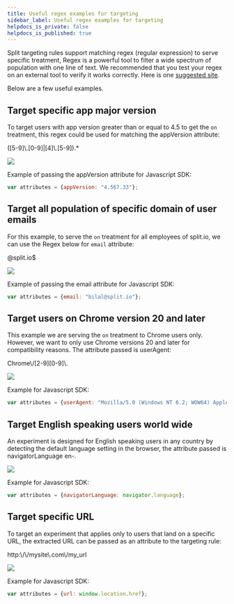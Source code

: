 ```yaml
---
title: Useful regex examples for targeting
sidebar_label: Useful regex examples for targeting
helpdocs_is_private: false
helpdocs_is_published: true
---
```


<p>
  <button hidden style={{borderRadius:'8px', border:'1px', fontFamily:'Courier New', fontWeight:'800', textAlign:'left'}}> help.split.io link: https://help.split.io/hc/en-us/articles/360026231292-Useful-Regex-Examples-for-Targeting <br /> ✘ images still hosted on help.split.io </button>
</p>

Split targeting rules support matching regex (regular expression) to serve specific treatment, Regex is a powerful tool to filter a wide spectrum of population with one line of text. We recommended that you test your regex on an external tool to verify it works correctly. Here is one [suggested site](https://regex101.com/).

Below are a few useful examples.

## Target specific app major version

To target users with app version greater than or equal to 4.5 to get the `on` treatment, this regex could be used for matching the appVersion attribute:

(\[5-9\]\\.\[0-9\]|\[4\]\\.\[5-9\]).*

![](https://help.split.io/hc/article_attachments/15726820984077)

Example of passing the appVersion attribute for Javascript SDK:

```javascript
var attributes = {appVersion: "4.567.33"};
```

## Target all population of specific domain of user emails

For this example, to serve the `on` treatment for all employees of split.io, we can use the Regex below for `email` attribute:

@split\.io$

![](https://help.split.io/hc/article_attachments/15726851838093)

Example of passing the email attribute for Javascript SDK:

```javascript
var attributes = {email: "bilal@split.io"};
```

## Target users on Chrome version 20 and later

This example we are serving the `on` treatment to Chrome users only. However, we want to only use Chrome versions 20 and later for compatibility reasons. The attribute passed is userAgent:

Chrome\\/[2-9][0-9]\\.

![](https://help.split.io/hc/article_attachments/15726938445709)

Example for Javascript SDK:

```javascript
var attributes = {userAgent: "Mozilla/5.0 (Windows NT 6.2; WOW64) AppleWebKit/537.36 (KHTML, like Gecko) Chrome/27.0.1453.93 Safari/537.36"};
```

## Target English speaking users world wide

An experiment is designed for English speaking users in any country by detecting the default language setting in the browser, the attribute passed is navigatorLanguage
en-.

![](https://help.split.io/hc/article_attachments/15726949310861)

Example for Javascript SDK:

```javascript
var attributes = {navigatorLanguage: navigator.language};
```

## Target specific URL

To target an experiment that applies only to users that land on a specific URL, the extracted URL can be passed as an attribute to the targeting rule:

http:\\/\\/mysite\\.com\\/my_url

![](https://help.split.io/hc/article_attachments/15727006393485)

Example for Javascript SDK:

```javascript
var attributes = {url: window.location.href};
```